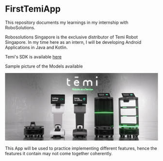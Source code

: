 # FirstTemiApp

This repository documents my learnings in my internship with RoboSolutions. 

Robosolutions Singapore is the exclusive distributor of Temi Robot Singapore. In my time here as an intern, I will be developing Android Applications in Java and Kotlin.

Temi's SDK is available [here](https://github.com/robotemi/sdk/tree/master)

Sample picture of the Models available

![Temi Models](/Images/FRAME_ROBOTS_v2_3_txt3.png)

This App will be used to practice implementing different features, hence the features it contain may not come together coherently. 